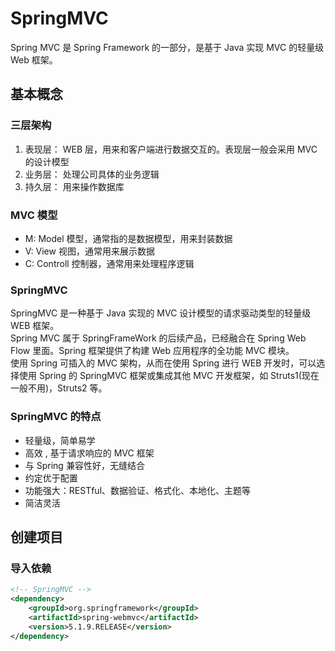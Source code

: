 # SpringMVC

Spring MVC 是 Spring Framework 的一部分，是基于 Java 实现 MVC 的轻量级 Web 框架。

## 基本概念

### 三层架构

1. 表现层： WEB 层，用来和客户端进行数据交互的。表现层一般会采用 MVC 的设计模型
2. 业务层： 处理公司具体的业务逻辑
3. 持久层： 用来操作数据库

### MVC 模型

- M: Model 模型，通常指的是数据模型，用来封装数据
- V: View 视图，通常用来展示数据
- C: Controll 控制器，通常用来处理程序逻辑

### SpringMVC

SpringMVC 是一种基于 Java 实现的 MVC 设计模型的请求驱动类型的轻量级 WEB 框架。  
Spring MVC 属于 SpringFrameWork 的后续产品，已经融合在 Spring Web Flow 里面。Spring 框架提供了构建 Web 应用程序的全功能 MVC 模块。  
使用 Spring 可插入的 MVC 架构，从而在使用 Spring 进行 WEB 开发时，可以选择使用 Spring 的 SpringMVC 框架或集成其他 MVC 开发框架，如 Struts1(现在一般不用)，Struts2 等。

### SpringMVC 的特点

- 轻量级，简单易学
- 高效 , 基于请求响应的 MVC 框架
- 与 Spring 兼容性好，无缝结合
- 约定优于配置
- 功能强大：RESTful、数据验证、格式化、本地化、主题等
- 简洁灵活

## 创建项目

### 导入依赖

``` xml
<!-- SpringMVC -->
<dependency>
    <groupId>org.springframework</groupId>
    <artifactId>spring-webmvc</artifactId>
    <version>5.1.9.RELEASE</version>
</dependency>
```
